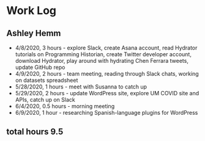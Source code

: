 # Work Log 
## Ashley Hemm

* 4/8/2020, 3 hours - explore Slack, create Asana account, read Hydrator tutorials on Programming Historian, create Twitter developer account, download Hydrator, play around with hydrating Chen Ferrara tweets, update GitHub repo
* 4/9/2020, 2 hours - team meeting, reading through Slack chats, working on datasets spreadsheet
* 5/28/2020, 1 hours - meet with Susanna to catch up
* 5/29/2020, 2 hours - update WordPress site, explore UM COVID site and APIs, catch up on Slack
* 6/4/2020, 0.5 hours - morning meeting
* 6/9/2020, 1 hour - researching Spanish-language plugins for WordPress

## total hours 9.5
